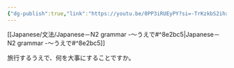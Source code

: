 ```yaml
---
{"dg-publish":true,"link":"https://youtu.be/0PP3iRUEyPY?si=-TrKzkbS2ihxPy7o","permalink":"/Notes/LN－N2 grammar -～うえで/","dgPassFrontmatter":true}
---
```


[[Japanese/文法/Japanese－N2 grammar -～うえで#^8e2bc5\|Japanese－N2 grammar -～うえで#^8e2bc5]]

旅行するうえで、何を大事にすることですか。